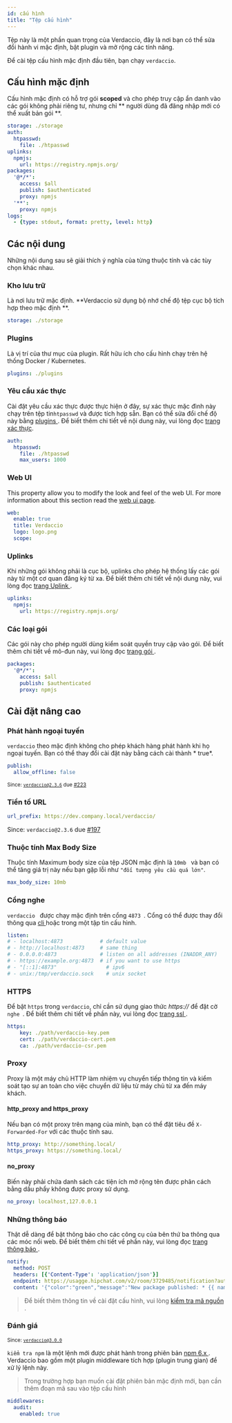 ```yaml
---
id: cấu hình
title: "Tệp cấu hình"
---
```

Tệp này là một phần quan trọng của Verdaccio, đây là nơi bạn có thể sửa đổi hành vi mặc định, bật plugin và mở rộng các tính năng.

Để cài tệp cấu hình mặc định đầu tiên, bạn chạy `verdaccio`.

## Cấu hình mặc định

Cấu hình mặc định có hỗ trợ gói **scoped** và cho phép truy cập ẩn danh vào các gói không phải riêng tư, nhưng chỉ ** người dùng đã đăng nhập mới có thể xuất bản gói **.

```yaml
storage: ./storage
auth:
  htpasswd:
    file: ./htpasswd
uplinks:
  npmjs:
    url: https://registry.npmjs.org/
packages:
  '@*/*':
    access: $all
    publish: $authenticated
    proxy: npmjs
  '**':
    proxy: npmjs
logs:
  - {type: stdout, format: pretty, level: http}
```

## Các nội dung

Những nội dung sau sẽ giải thích ý nghĩa của từng thuộc tính và các tùy chọn khác nhau.

### Kho lưu trữ

Là nơi lưu trữ mặc định. **Verdaccio sử dụng bộ nhớ chế độ tệp cục bộ tích hợp theo mặc định **.

```yaml
storage: ./storage
```

### Plugins

Là vị trí của thư mục của plugin. Rất hữu ích cho cấu hình chạy trên hệ thống Docker / Kubernetes.

```yaml
plugins: ./plugins
```

### Yêu cầu xác thực

Cài đặt yêu cầu xác thực được thực hiện ở đây, sự xác thực mặc đình này chạy trên tệp tin` htpasswd ` và được tích hợp sẵn. Bạn có thể sửa đổi chế độ này bằng [ plugins ](plugins.md). Để biết thêm chi tiết về nội dung này, vui lòng đọc [ trang xác thực](auth.md).

```yaml
auth:
  htpasswd:
    file: ./htpasswd
    max_users: 1000
```

### Web UI

This property allow you to modify the look and feel of the web UI. For more information about this section read the [web ui page](web.md).

```yaml
web:
  enable: true
  title: Verdaccio
  logo: logo.png
  scope:
```

### Uplinks

Khi những gói không phải là cục bộ, uplinks cho phép hệ thống lấy các gói này từ một cơ quan đăng ký từ xa. Để biết thêm chi tiết về nội dung này, vui lòng đọc [ trang Uplink ](uplinks.md).

```yaml
uplinks:
  npmjs:
    url: https://registry.npmjs.org/
```

### Các loại gói

Các gói này cho phép người dùng kiểm soát quyền truy cập vào gói. Để biết thêm chi tiết về mô-đun này, vui lòng đọc [ trang gói ](packages.md).

```yaml
packages:
  '@*/*':
    access: $all
    publish: $authenticated
    proxy: npmjs
```

## Cài đặt nâng cao

### Phát hành ngoại tuyến

` verdaccio ` theo mặc định không cho phép khách hàng phát hành khi họ ngoại tuyến. Bạn có thể thay đổi cài đặt này bằng cách cài thành * true*.

```yaml
publish:
  allow_offline: false
```

<small>Since: <code>verdaccio@2.3.6</code> due <a href="https://github.com/verdaccio/verdaccio/pull/223">#223</a></small>

### Tiền tố URL

```yaml
url_prefix: https://dev.company.local/verdaccio/
```

Since: `verdaccio@2.3.6` due [#197](https://github.com/verdaccio/verdaccio/pull/197)

### Thuộc tính Max Body Size

Thuộc tính Maximum body size của tệp JSON mặc định là `10mb ` và bạn có thể tăng giá trị này nếu bạn gặp lỗi như `"đối tượng yêu cầu quá lớn"`.

```yaml
max_body_size: 10mb
```

### Cổng nghe

`verdaccio ` được chạy mặc định trên cổng `4873 `. Cổng có thể được thay đổi thông qua [ cli ](cli.md) hoặc trong một tập tin cấu hình.

```yaml
listen:
# - localhost:4873            # default value
# - http://localhost:4873     # same thing
# - 0.0.0.0:4873              # listen on all addresses (INADDR_ANY)
# - https://example.org:4873  # if you want to use https
# - "[::1]:4873"                # ipv6
# - unix:/tmp/verdaccio.sock    # unix socket
```

### HTTPS

Để bật `https` trong `verdaccio`, chỉ cần sử dụng giao thức *https://* để đặt cờ `nghe `. Để biết thêm chi tiết về phần này, vui lòng đọc [ trang ssl ](ssl.md).

```yaml
https:
    key: ./path/verdaccio-key.pem
    cert: ./path/verdaccio-cert.pem
    ca: ./path/verdaccio-csr.pem
```

### Proxy

Proxy là một máy chủ HTTP làm nhiệm vụ chuyển tiếp thông tin và kiểm soát tạo sự an toàn cho việc chuyển dữ liệu từ máy chủ từ xa đến máy khách.

#### http_proxy and https_proxy

Nếu bạn có một proxy trên mạng của mình, bạn có thể đặt tiêu đề `X-Forwarded-For` với các thuộc tính sau.

```yaml
http_proxy: http://something.local/
https_proxy: https://something.local/
```

#### no_proxy

Biến này phải chứa danh sách các tiện ích mở rộng tên được phân cách bằng dấu phẩy không được proxy sử dụng.

```yaml
no_proxy: localhost,127.0.0.1
```

### Những thông báo

Thật dễ dàng để bật thông báo cho các công cụ của bên thứ ba thông qua các móc nối web. Để biết thêm chi tiết về phần này, vui lòng đọc [ trang thông báo ](notifications.md).

```yaml
notify:
  method: POST
  headers: [{'Content-Type': 'application/json'}]
  endpoint: https://usagge.hipchat.com/v2/room/3729485/notification?auth_token=mySecretToken
  content: '{"color":"green","message":"New package published: * {{ name }}*","notify":true,"message_format":"text"}'
```

> Để biết thêm thông tin về cài đặt cấu hình, vui lòng [ kiểm tra mã nguồn ](https://github.com/verdaccio/verdaccio/tree/master/conf).

### Đánh giá

<small>Since: <code>verdaccio@3.0.0</code></small>

` kiểm tra npm ` là một lệnh mới được phát hành trong phiên bản [ npm 6.x ](https://github.com/npm/npm/releases/tag/v6.1.0). Verdaccio bao gồm một plugin middleware tích hợp (plugin trung gian) để xử lý lệnh này.

> Trong trường hợp bạn muốn cài đặt phiên bản mặc định mới, bạn cần thêm đoạn mã sau vào tệp cấu hình

```yaml
middlewares:
  audit:
    enabled: true
```